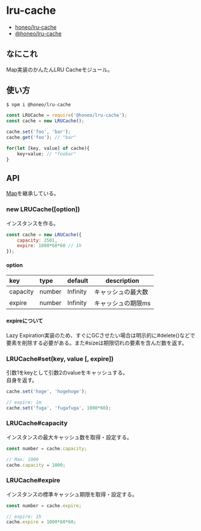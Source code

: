 # lru-cache
* [honeo/lru-cache](https://github.com/honeo/lru-cache)  
* [@honeo/lru-cache](https://www.npmjs.com/package/@honeo/lru-cache)

## なにこれ
Map実装のかんたんLRU Cacheモジュール。

## 使い方
```bash
$ npm i @honeo/lru-cache
```
```js
const LRUCache = require('@honeo/lru-cache');
const cache = new LRUCache();

cache.set('foo', 'bar');
cache.get('foo'); // "bar"

for(let [key, value] of cache){
	key+value; // "foobar"
}
```

## API
[Map](https://developer.mozilla.org/ja/docs/Web/JavaScript/Reference/Global_Objects/Map)を継承している。

### new LRUCache([option])
インスタンスを作る。
```js
const cache = new LRUCache({
	capacity: 2501,
	expire: 1000*60*60 // 1h
});
```
#### option
|   key    |  type  | default  |    description     |
|:-------- |:------ | -------- | ------------------ |
| capacity | number | Infinity | キャッシュの最大数 |
| expire   | number | Infinity | キャッシュの期限ms |

#### expireについて
Lazy Expiration実装のため、すぐにGCさせたい場合は明示的に#delete()などで要素を削除する必要がある。また#sizeは期限切れの要素を含んだ数を返す。

<!--
### LRUCache#peek(key)
\#get()のキャッシュ順位を更新しない版。
```js
const value = cache.get('hoge');
``` -->

### LRUCache#set(key, value [, expire])
引数1をkeyとして引数2のvalueをキャッシュする。  
自身を返す。
```js
cache.set('hoge', 'hogehoge');

// expire: 1m
cache.set('fuga', 'fugafuga', 1000*60);
```

### LRUCache#capacity
インスタンスの最大キャッシュ数を取得・設定する。
```js
const number = cache.capacity;

// Max: 1000
cache.capacity = 1000;
```

### LRUCache#expire
インスタンスの標準キャッシュ期限を取得・設定する。
```js
const number = cache.expire;

// expire: 1h
cache.expire = 1000*60*60;
```
